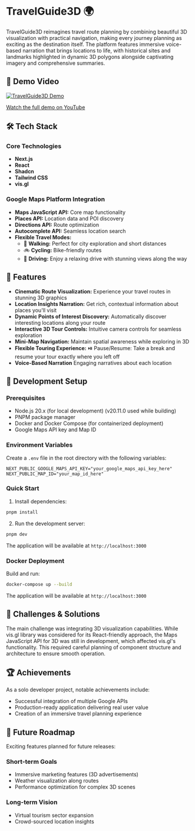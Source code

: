 # TravelGuide3D 🌍

TravelGuide3D reimagines travel route planning by combining beautiful 3D visualization with practical navigation, making every journey planning as exciting as the destination itself. The platform features immersive voice-based narration that brings locations to life, with historical sites and landmarks highlighted in dynamic 3D polygons alongside captivating imagery and comprehensive summaries.

## 🎥 Demo Video

[![TravelGuide3D Demo](https://img.youtube.com/vi/Vv0zSx3vOeM/maxresdefault.jpg)](https://www.youtube.com/watch?v=Vv0zSx3vOeM&t=3s)

[Watch the full demo on YouTube](https://www.youtube.com/watch?v=YOUR_VIDEO_ID)

## 🛠️ Tech Stack

### Core Technologies

- **Next.js**
- **React**
- **Shadcn**
- **Tailwind CSS**
- **vis.gl**

### Google Maps Platform Integration

- **Maps JavaScript API:** Core map functionality
- **Places API:** Location data and POI discovery
- **Directions API:** Route optimization
- **Autocomplete API:** Seamless location search
- **Flexible Travel Modes:**
  - 🚶 **Walking:** Perfect for city exploration and short distances
  - 🚲 **Cycling:** Bike-friendly routes
  - 🚗 **Driving:** Enjoy a relaxing drive with stunning views along the way

## 🚀 Features

- **Cinematic Route Visualization:** Experience your travel routes in stunning 3D graphics
- **Location Insights Narration:** Get rich, contextual information about places you'll visit
- **Dynamic Points of Interest Discovery:** Automatically discover interesting locations along your route
- **Interactive 3D Tour Controls:** Intuitive camera controls for seamless exploration
- **Mini-Map Navigation:** Maintain spatial awareness while exploring in 3D
- **Flexible Touring Experience:** ⏯️ Pause/Resume: Take a break and resume your tour exactly where you left off
- **Voice-Based Narration** Engaging narratives about each location

## 🚧 Development Setup

### Prerequisites

- Node.js 20.x (for local development) (v20.11.0 used while building)
- PNPM package manager
- Docker and Docker Compose (for containerized deployment)
- Google Maps API key and Map ID

### Environment Variables

Create a `.env` file in the root directory with the following variables:

```env
NEXT_PUBLIC_GOOGLE_MAPS_API_KEY="your_google_maps_api_key_here"
NEXT_PUBLIC_MAP_ID="your_map_id_here"
```

### Quick Start

1. Install dependencies:

```bash
pnpm install
```

2. Run the development server:

```bash
pnpm dev
```

The application will be available at `http://localhost:3000`

### Docker Deployment

Build and run:

```bash
docker-compose up --build
```

The application will be available at `http://localhost:3000`

## 💪 Challenges & Solutions

The main challenge was integrating 3D visualization capabilities. While vis.gl library was considered for its React-friendly approach, the Maps JavaScript API for 3D was still in development, which affected vis.gl's functionality. This required careful planning of component structure and architecture to ensure smooth operation.

## 🏆 Achievements

As a solo developer project, notable achievements include:

- Successful integration of multiple Google APIs
- Production-ready application delivering real user value
- Creation of an immersive travel planning experience

## 🔮 Future Roadmap

Exciting features planned for future releases:

### Short-term Goals

- Immersive marketing features (3D advertisements)
- Weather visualization along routes
- Performance optimization for complex 3D scenes

### Long-term Vision

- Virtual tourism sector expansion
- Crowd-sourced location insights
